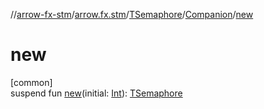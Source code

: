 //[arrow-fx-stm](../../../../index.md)/[arrow.fx.stm](../../index.md)/[TSemaphore](../index.md)/[Companion](index.md)/[new](new.md)

# new

[common]\
suspend fun [new](new.md)(initial: [Int](https://kotlinlang.org/api/latest/jvm/stdlib/kotlin/-int/index.html)): [TSemaphore](../index.md)
